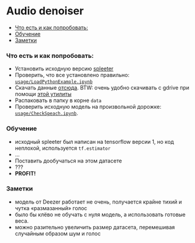 # Audio denoiser


- [Что есть и как попробовать:](#что-есть-и-как-попробовать)
- [Обучение](#обучение)
- [Заметки](#заметки)


### Что есть и как попробовать:
* Установить исходную версию [spleeter](https://github.com/deezer/spleeter/wiki/1.-Installation)
* Проверить, что все установлено правильно: [`usage/LoadPythonExample.ipynb`](https://nbviewer.jupyter.org/github/bruce-willis/Audio-denoiser/blob/develop/src/usage/LoadPythonExample.ipynb)
* Скачать данные [отсюда](https://drive.google.com/open?id=1xSLmBHS8iUQUu85dNknrg8ifxrmvsfRW). BTW: очень удобно скачивать с gdrive при помощи [этой утилиты](https://github.com/GitHub30/gdrive.sh)
* Распаковать в папку в корне `data`
* Проверить исходную модель на произвольной дорожке: [`usage/CheckSpeach.ipynb`](https://nbviewer.jupyter.org/github/bruce-willis/Audio-denoiser/blob/develop/src/usage/CheckSpeach.ipynb).


### Обучение
* исходный spleeter был написан на tensorflow версии 1, но код неплохой, используется `tf.estimator`
* ...
* Поставить дообучаться на этом датасете
* ???
* **PROFIT!**


### Заметки
* модель от Deezer работает не очень, получается крайне тихий и чутка «размазанный» голос
* было бы клёво не обучать с нуля модель, а использовать готовые веса.
* можно разительно увеличить размер датасета, перемешивая случайным образом шум и голос

